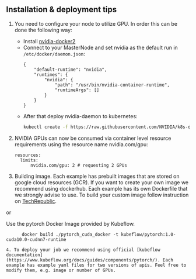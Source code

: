 ## Installation & deployment tips 
1. You need to configure your node to utilize GPU. In order this can be done the following way: 
    * Install [nvidia-docker2](https://github.com/NVIDIA/nvidia-docker)
    * Connect to your MasterNode and set nvidia as the default run in `/etc/docker/daemon.json`:
        ```
        {
            "default-runtime": "nvidia",
            "runtimes": {
                "nvidia": {
                    "path": "/usr/bin/nvidia-container-runtime",
                    "runtimeArgs": []
                }
            }
        }
        ```
    * After that deploy nvidia-daemon to kubernetes: 
        ```bash
        kubectl create -f https://raw.githubusercontent.com/NVIDIA/k8s-device-plugin/v1.11/nvidia-device-plugin.yml
        ```
        
2. NVIDIA GPUs can now be consumed via container level resource requirements using the resource name nvidia.com/gpu:
      ```
      resources:
        limits:
            nvidia.com/gpu: 2 # requesting 2 GPUs
      ```

3. Building image. Each example has prebuilt images that are stored on google cloud resources (GCR). If you want to create your own image we recommend using dockerhub. Each example has its own Dockerfile that we strongly advise to use. To build your custom image follow instruction on [TechRepublic](https://www.techrepublic.com/article/how-to-create-a-docker-image-and-push-it-to-docker-hub/).

or

Use the pytorch Docker Image provided by Kubeflow.

```
      docker build ./pytorch_cuda_docker -t kubeflow/pytorch:1.0-cuda10.0-cudnn7-runtime

4. To deploy your job we recommend using official [kubeflow documentation](https://www.kubeflow.org/docs/guides/components/pytorch/). Each example has example yaml files for two versions of apis. Feel free to modify them, e.g. image or number of GPUs.
